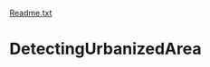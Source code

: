 [Readme.txt](https://github.com/zhangyang-2907/DetectingUrbanizedArea/files/7075035/Readme.txt)
# DetectingUrbanizedArea

